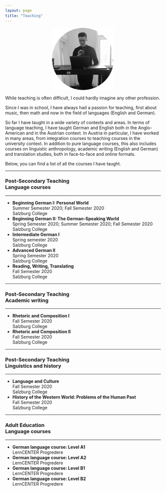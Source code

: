 ```yaml
---
layout: page
title: "Teaching"
---
```


<p align="center">
  <img width="200" height="200" src="/82c27ac1-b50e-4bc5-aff6-5437208f6149-modified.png">
</p>

While teaching is often difficult, I could hardly imagine any other profession.
 
Since I was in school, I have always had a passion for teaching, first about music, then math and now in the field of languages (English and German).

So far I have taught in a wide variety of contexts and areas. In terms of language teaching, I have taught German and English both in the Anglo-American and in the Austrian context. In Austria in particular, I have worked in many areas, from integration courses to teaching courses in the university context. In addition to pure language courses, this also includes courses on linguistic anthropology, academic writing (English 
and German) and translation studies, both in face-to-face and online formats.

Below, you can find a list of all the courses I have taught. 

-------------------
### Post-Secondary Teaching <br> Language courses
-------------------
- **Beginning German I: Personal World** <br> Summer Semester 2020; Fall Semester 2020 <br> Salzburg College
- **Beginning German II: The German-Speaking World** <br> Spring Semester 2020; Summer Semester 2020; Fall Semester 2020 <br> Salzburg College
- **Intermediate German I** <br> Spring semester 2020 <br> Salzburg College
- **Advanced German II** <br> Spring Semester 2020 <br> Salzburg College
- **Reading, Writing, Translating** <br> Fall Semester 2020 <br> Salzburg College

-------------------
### Post-Secondary Teaching <br> Academic writing
-------------------
- **Rhetoric and Composition I** <br> Fall Semester 2020 <br> Salzburg College
- **Rhetoric and Composition II** <br> Fall Semester 2020 <br> Salzburg College

-------------------
### Post-Secondary Teaching <br> Linguistics and history
-------------------
- **Language and Culture** <br> Fall Semester 2020 <br> Salzburg College
- **History of the Western World: Problems of the Human Past** <br> Fall Semester 2020 <br> Salzburg College

-------------------
### Adult Education <br> Language courses
-------------------
- **German language course: Level A1** <br> LernCENTER Progredere
- **German language course: Level A2** <br> LernCENTER Progredere
- **German language course: Level B1** <br> LernCENTER Progredere
- **German language course: Level B2** <br> LernCENTER Progredere

